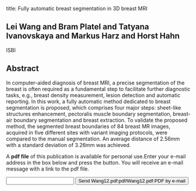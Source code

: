 title: Fully automatic breast segmentation in 3D breast MRI

## Lei Wang and Bram Platel and Tatyana Ivanovskaya and Markus Harz and Horst Hahn
ISBI


## Abstract
In computer-aided diagnosis of breast MRI, a precise segmentation of the breast is often required as a fundamental step to facilitate further diagnostic tasks, e.g., breast density measurement, lesion detection and automatic reporting. In this work, a fully automatic method dedicated to breast segmentation is proposed, which comprises four major steps: sheet-like structures enhancement, pectoralis muscle boundary segmentation, breast-air boundary segmentation and breast extraction. To validate the proposed method, the segmented breast boundaries of 84 breast MR images, acquired in five different sites with variant imaging protocols, were compared to the manual segmentation. An average distance of 2.56mm with a standard deviation of 3.26mm was achieved.

A <b>pdf file</b> of this publication is available for personal use.Enter your e-mail address in the box below and press the button. You will receive an e-mail message with a link to the pdf file.
<form action="sender.php">  <input type="text" name="email">  <input type="submit" value="Send Wang12.pdf:pdf/Wang12.pdf:PDF by e-mail"></form>